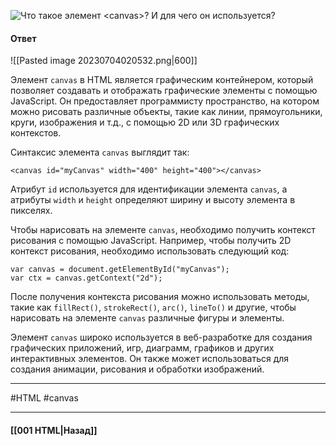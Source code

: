 ![Что такое элемент `<canvas>`? И для чего он используется?](https://youtu.be/CjdCxxqObaM?t=200)

#### Ответ

![[Pasted image 20230704020532.png|600]]

Элемент `canvas` в HTML является графическим контейнером, который позволяет создавать и отображать графические элементы с помощью JavaScript. Он предоставляет программисту пространство, на котором можно рисовать различные объекты, такие как линии, прямоугольники, круги, изображения и т.д., с помощью 2D или 3D графических контекстов.

Синтаксис элемента `canvas` выглядит так:

```
<canvas id="myCanvas" width="400" height="400"></canvas>
```

Атрибут `id` используется для идентификации элемента `canvas`, а атрибуты `width` и `height` определяют ширину и высоту элемента в пикселях.

Чтобы нарисовать на элементе `canvas`, необходимо получить контекст рисования с помощью JavaScript. Например, чтобы получить 2D контекст рисования, необходимо использовать следующий код:

```
var canvas = document.getElementById("myCanvas");
var ctx = canvas.getContext("2d");
```

После получения контекста рисования можно использовать методы, такие как `fillRect()`, `strokeRect()`, `arc()`, `lineTo()` и другие, чтобы нарисовать на элементе `canvas` различные фигуры и элементы.

Элемент `canvas` широко используется в веб-разработке для создания графических приложений, игр, диаграмм, графиков и других интерактивных элементов. Он также может использоваться для создания анимации, рисования и обработки изображений.

___
#HTML #canvas 

___

#### [[001 HTML|Назад]]